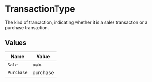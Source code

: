 # TransactionType

The kind of transaction, indicating whether it is a sales transaction or a purchase transaction.


## Values

| Name       | Value      |
| ---------- | ---------- |
| `Sale`     | sale       |
| `Purchase` | purchase   |